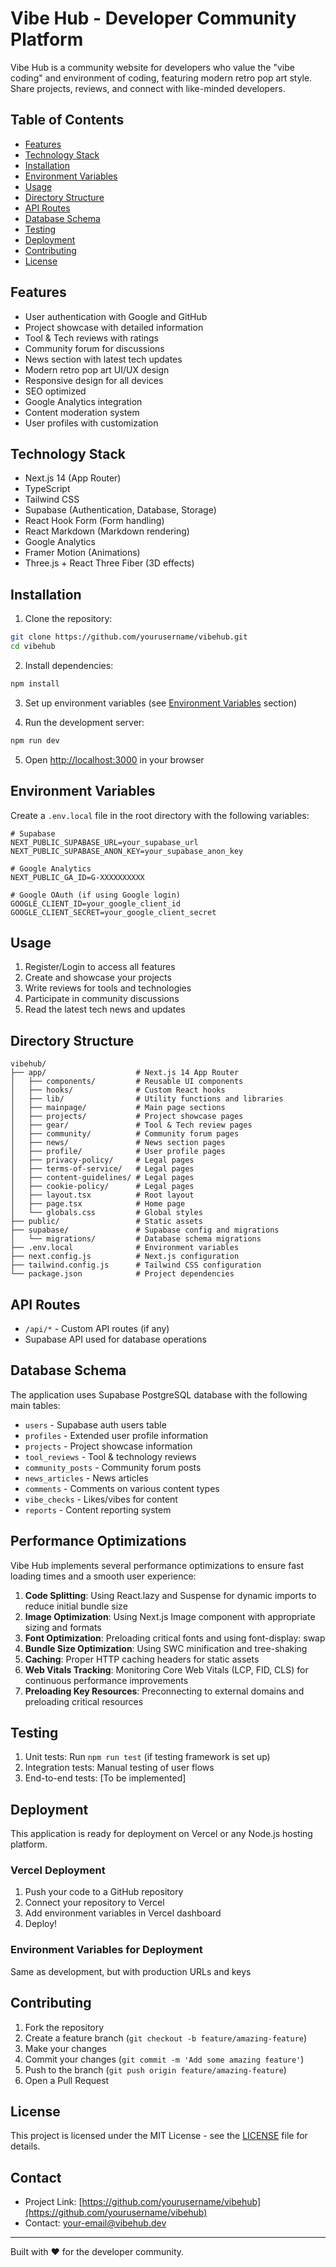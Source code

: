 # Vibe Hub - Developer Community Platform

Vibe Hub is a community website for developers who value the "vibe coding" and environment of coding, featuring modern retro pop art style. Share projects, reviews, and connect with like-minded developers.

## Table of Contents
- [Features](#features)
- [Technology Stack](#technology-stack)
- [Installation](#installation)
- [Environment Variables](#environment-variables)
- [Usage](#usage)
- [Directory Structure](#directory-structure)
- [API Routes](#api-routes)
- [Database Schema](#database-schema)
- [Testing](#testing)
- [Deployment](#deployment)
- [Contributing](#contributing)
- [License](#license)

## Features
- User authentication with Google and GitHub
- Project showcase with detailed information
- Tool & Tech reviews with ratings
- Community forum for discussions
- News section with latest tech updates
- Modern retro pop art UI/UX design
- Responsive design for all devices
- SEO optimized
- Google Analytics integration
- Content moderation system
- User profiles with customization

## Technology Stack
- Next.js 14 (App Router)
- TypeScript
- Tailwind CSS
- Supabase (Authentication, Database, Storage)
- React Hook Form (Form handling)
- React Markdown (Markdown rendering)
- Google Analytics
- Framer Motion (Animations)
- Three.js + React Three Fiber (3D effects)

## Installation
1. Clone the repository:
```bash
git clone https://github.com/yourusername/vibehub.git
cd vibehub
```

2. Install dependencies:
```bash
npm install
```

3. Set up environment variables (see [Environment Variables](#environment-variables) section)

4. Run the development server:
```bash
npm run dev
```

5. Open [http://localhost:3000](http://localhost:3000) in your browser

## Environment Variables
Create a `.env.local` file in the root directory with the following variables:

```env
# Supabase
NEXT_PUBLIC_SUPABASE_URL=your_supabase_url
NEXT_PUBLIC_SUPABASE_ANON_KEY=your_supabase_anon_key

# Google Analytics
NEXT_PUBLIC_GA_ID=G-XXXXXXXXXX

# Google OAuth (if using Google login)
GOOGLE_CLIENT_ID=your_google_client_id
GOOGLE_CLIENT_SECRET=your_google_client_secret
```

## Usage
1. Register/Login to access all features
2. Create and showcase your projects
3. Write reviews for tools and technologies
4. Participate in community discussions
5. Read the latest tech news and updates

## Directory Structure
```
vibehub/
├── app/                    # Next.js 14 App Router
│   ├── components/         # Reusable UI components
│   ├── hooks/              # Custom React hooks
│   ├── lib/                # Utility functions and libraries
│   ├── mainpage/           # Main page sections
│   ├── projects/           # Project showcase pages
│   ├── gear/               # Tool & Tech review pages
│   ├── community/          # Community forum pages
│   ├── news/               # News section pages
│   ├── profile/            # User profile pages
│   ├── privacy-policy/     # Legal pages
│   ├── terms-of-service/   # Legal pages
│   ├── content-guidelines/ # Legal pages
│   ├── cookie-policy/      # Legal pages
│   ├── layout.tsx          # Root layout
│   ├── page.tsx            # Home page
│   └── globals.css         # Global styles
├── public/                 # Static assets
├── supabase/               # Supabase config and migrations
│   └── migrations/         # Database schema migrations
├── .env.local              # Environment variables
├── next.config.js          # Next.js configuration
├── tailwind.config.js      # Tailwind CSS configuration
└── package.json            # Project dependencies
```

## API Routes
- `/api/*` - Custom API routes (if any)
- Supabase API used for database operations

## Database Schema
The application uses Supabase PostgreSQL database with the following main tables:

- `users` - Supabase auth users table
- `profiles` - Extended user profile information
- `projects` - Project showcase information
- `tool_reviews` - Tool & technology reviews
- `community_posts` - Community forum posts
- `news_articles` - News articles
- `comments` - Comments on various content types
- `vibe_checks` - Likes/vibes for content
- `reports` - Content reporting system

## Performance Optimizations
Vibe Hub implements several performance optimizations to ensure fast loading times and a smooth user experience:

1. **Code Splitting**: Using React.lazy and Suspense for dynamic imports to reduce initial bundle size
2. **Image Optimization**: Using Next.js Image component with appropriate sizing and formats
3. **Font Optimization**: Preloading critical fonts and using font-display: swap
4. **Bundle Size Optimization**: Using SWC minification and tree-shaking
5. **Caching**: Proper HTTP caching headers for static assets
6. **Web Vitals Tracking**: Monitoring Core Web Vitals (LCP, FID, CLS) for continuous performance improvements
7. **Preloading Key Resources**: Preconnecting to external domains and preloading critical resources

## Testing
1. Unit tests: Run `npm run test` (if testing framework is set up)
2. Integration tests: Manual testing of user flows
3. End-to-end tests: [To be implemented]

## Deployment
This application is ready for deployment on Vercel or any Node.js hosting platform.

### Vercel Deployment
1. Push your code to a GitHub repository
2. Connect your repository to Vercel
3. Add environment variables in Vercel dashboard
4. Deploy!

### Environment Variables for Deployment
Same as development, but with production URLs and keys

## Contributing
1. Fork the repository
2. Create a feature branch (`git checkout -b feature/amazing-feature`)
3. Make your changes
4. Commit your changes (`git commit -m 'Add some amazing feature'`)
5. Push to the branch (`git push origin feature/amazing-feature`)
6. Open a Pull Request

## License
This project is licensed under the MIT License - see the [LICENSE](LICENSE) file for details.

## Contact
- Project Link: [https://github.com/yourusername/vibehub](https://github.com/yourusername/vibehub)
- Contact: [your-email@vibehub.dev](mailto:your-email@vibehub.dev)

---

Built with ❤️ for the developer community.